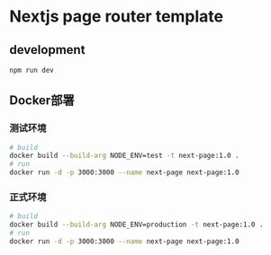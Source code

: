# Nextjs page router template

## development

```bash
npm run dev
```

## Docker部署

### 测试环境
```sh
# build
docker build --build-arg NODE_ENV=test -t next-page:1.0 .
# run
docker run -d -p 3000:3000 --name next-page next-page:1.0
```

### 正式环境
```sh
# build
docker build --build-arg NODE_ENV=production -t next-page:1.0 .
# run
docker run -d -p 3000:3000 --name next-page next-page:1.0
```
